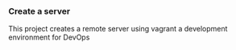 ### Create a server
This project creates a remote server using vagrant a development environment for DevOps